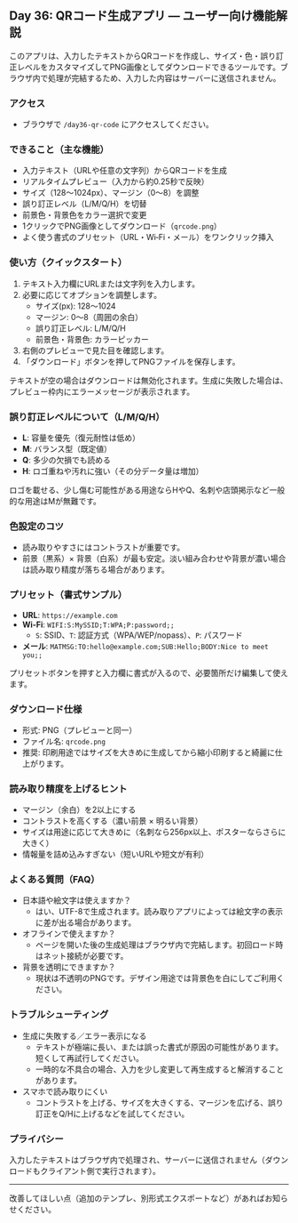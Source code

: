 ## Day 36: QRコード生成アプリ — ユーザー向け機能解説

このアプリは、入力したテキストからQRコードを作成し、サイズ・色・誤り訂正レベルをカスタマイズしてPNG画像としてダウンロードできるツールです。ブラウザ内で処理が完結するため、入力した内容はサーバーに送信されません。

### アクセス
- ブラウザで `/day36-qr-code` にアクセスしてください。

### できること（主な機能）
- 入力テキスト（URLや任意の文字列）からQRコードを生成
- リアルタイムプレビュー（入力から約0.25秒で反映）
- サイズ（128〜1024px）、マージン（0〜8）を調整
- 誤り訂正レベル（L/M/Q/H）を切替
- 前景色・背景色をカラー選択で変更
- 1クリックでPNG画像としてダウンロード（`qrcode.png`）
- よく使う書式のプリセット（URL・Wi‑Fi・メール）をワンクリック挿入

### 使い方（クイックスタート）
1. テキスト入力欄にURLまたは文字列を入力します。
2. 必要に応じてオプションを調整します。
   - サイズ(px): 128〜1024
   - マージン: 0〜8（周囲の余白）
   - 誤り訂正レベル: L/M/Q/H
   - 前景色・背景色: カラーピッカー
3. 右側のプレビューで見た目を確認します。
4. 「ダウンロード」ボタンを押してPNGファイルを保存します。

テキストが空の場合はダウンロードは無効化されます。生成に失敗した場合は、プレビュー枠内にエラーメッセージが表示されます。

### 誤り訂正レベルについて（L/M/Q/H）
- **L**: 容量を優先（復元耐性は低め）
- **M**: バランス型（既定値）
- **Q**: 多少の欠損でも読める
- **H**: ロゴ重ねや汚れに強い（その分データ量は増加）

ロゴを載せる、少し傷む可能性がある用途ならHやQ、名刺や店頭掲示など一般的な用途はMが無難です。

### 色設定のコツ
- 読み取りやすさにはコントラストが重要です。
- 前景（黒系）× 背景（白系）が最も安定。淡い組み合わせや背景が濃い場合は読み取り精度が落ちる場合があります。

### プリセット（書式サンプル）
- **URL**: `https://example.com`
- **Wi‑Fi**: `WIFI:S:MySSID;T:WPA;P:password;;`
  - `S`: SSID、`T`: 認証方式（WPA/WEP/nopass）、`P`: パスワード
- **メール**: `MATMSG:TO:hello@example.com;SUB:Hello;BODY:Nice to meet you;;`

プリセットボタンを押すと入力欄に書式が入るので、必要箇所だけ編集して使えます。

### ダウンロード仕様
- 形式: PNG（プレビューと同一）
- ファイル名: `qrcode.png`
- 推奨: 印刷用途ではサイズを大きめに生成してから縮小印刷すると綺麗に仕上がります。

### 読み取り精度を上げるヒント
- マージン（余白）を2以上にする
- コントラストを高くする（濃い前景 × 明るい背景）
- サイズは用途に応じて大きめに（名刺なら256px以上、ポスターならさらに大きく）
- 情報量を詰め込みすぎない（短いURLや短文が有利）

### よくある質問（FAQ）
- 日本語や絵文字は使えますか？
  - はい、UTF-8で生成されます。読み取りアプリによっては絵文字の表示に差が出る場合があります。
- オフラインで使えますか？
  - ページを開いた後の生成処理はブラウザ内で完結します。初回ロード時はネット接続が必要です。
- 背景を透明にできますか？
  - 現状は不透明のPNGです。デザイン用途では背景色を白にしてご利用ください。

### トラブルシューティング
- 生成に失敗する／エラー表示になる
  - テキストが極端に長い、または誤った書式が原因の可能性があります。短くして再試行してください。
  - 一時的な不具合の場合、入力を少し変更して再生成すると解消することがあります。
- スマホで読み取りにくい
  - コントラストを上げる、サイズを大きくする、マージンを広げる、誤り訂正をQ/Hに上げるなどを試してください。

### プライバシー
入力したテキストはブラウザ内で処理され、サーバーに送信されません（ダウンロードもクライアント側で実行されます）。

---

改善してほしい点（追加のテンプレ、別形式エクスポートなど）があればお知らせください。



